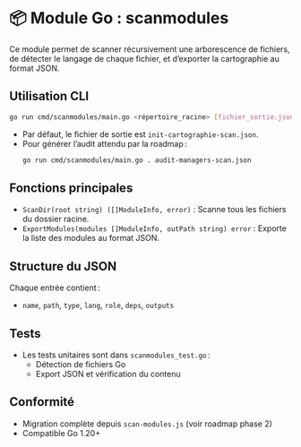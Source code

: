 # 📦 Module Go : scanmodules

Ce module permet de scanner récursivement une arborescence de fichiers, de détecter le langage de chaque fichier, et d’exporter la cartographie au format JSON.

## Utilisation CLI

```bash
go run cmd/scanmodules/main.go <répertoire_racine> [fichier_sortie.json]
```

- Par défaut, le fichier de sortie est `init-cartographie-scan.json`.
- Pour générer l’audit attendu par la roadmap :
  ```bash
  go run cmd/scanmodules/main.go . audit-managers-scan.json
  ```

## Fonctions principales

- `ScanDir(root string) ([]ModuleInfo, error)` : Scanne tous les fichiers du dossier racine.
- `ExportModules(modules []ModuleInfo, outPath string) error` : Exporte la liste des modules au format JSON.

## Structure du JSON

Chaque entrée contient :
- `name`, `path`, `type`, `lang`, `role`, `deps`, `outputs`

## Tests

- Les tests unitaires sont dans `scanmodules_test.go` :
  - Détection de fichiers Go
  - Export JSON et vérification du contenu

## Conformité

- Migration complète depuis `scan-modules.js` (voir roadmap phase 2)
- Compatible Go 1.20+
